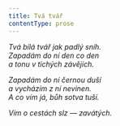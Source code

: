 ```yaml
---
title: Tvá tvář
contentType: prose
---
```


<section>

_Tvá bílá tvář jak padlý sníh.  
Zapadám do ní den co den  
a tonu v tichých závějích._

</section>

<section>

_Zapadám do ní černou duší  
a vycházím z ní nevinen.  
A co vím já, bůh sotva tuší._

</section>

<section>

_Vím o cestách slz — zavátých._

</section>
